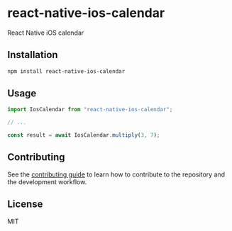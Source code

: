 # react-native-ios-calendar

React Native iOS calendar

## Installation

```sh
npm install react-native-ios-calendar
```

## Usage

```js
import IosCalendar from "react-native-ios-calendar";

// ...

const result = await IosCalendar.multiply(3, 7);
```

## Contributing

See the [contributing guide](CONTRIBUTING.md) to learn how to contribute to the repository and the development workflow.

## License

MIT
